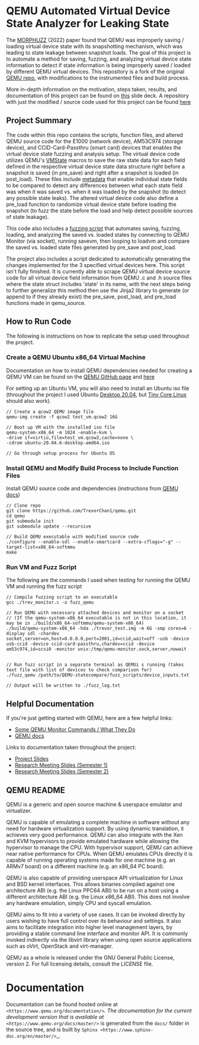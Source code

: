 # QEMU Automated Virtual Device State Analyzer for Leaking State
The [MORPHUZZ](https://www.usenix.org/system/files/sec22-bulekov.pdf) (2022) paper found that QEMU was improperly saving / loading virtual device state with its snapshotting mechanism, which was leading to state leakage between snapshot loads. The goal of this project is to automate a method for saving, fuzzing, and analyzing virtual device state information to detect if state information is being improperly saved / loaded by different QEMU virtual devices. This repository is a fork of the original [QEMU repo](https://github.com/qemu/qemu/tree/master), with modifications to the instrumented files and build process.

More in-depth information on the motivation, steps taken, results, and documentation of this project can be found on [this](https://docs.google.com/presentation/d/1ONY96otzQZbfdQANVCA5XiQ0zecyeaLlhc2oCVPhYOk/edit?usp=sharing) slide deck. A repository with just the modified / source code used for this project can be found [here](https://github.com/TrevorChan1/QEMU-statecompare/tree/main)

## Project Summary
The code within this repo contains the scripts, function files, and altered QEMU source code for the E1000 (network device), AM53C974 (storage device), and CCID-Card-Passthru (smart card) devices that enables the virtual device state fuzzing and analysis setup. The virtual device code utilizes QEMU's [VMState](https://www.qemu.org/docs/master/devel/migration/main.html#vmstate) macros to save the raw state data for each field defined in the respective virtual device state data structure right before a snapshot is saved (in pre_save) and right after a snapshot is loaded (in post_load). These files include [metadata](https://docs.google.com/presentation/d/1ONY96otzQZbfdQANVCA5XiQ0zecyeaLlhc2oCVPhYOk/edit#slide=id.g2cece7f2d41_0_104) that enable individual state fields to be compared to detect any differences between what each state field was when it was saved vs. when it was loaded by the snapshot (to detect any possible state leaks). The altered virtual device code also define a pre_load function to randomize virtual device state before loading the snapshot (to fuzz the state before the load and help detect possible sources of state leakage).

This code also includes a [fuzzing script](https://github.com/TrevorChan1/qemu/blob/master/trev_monitor.c) that automates saving, fuzzing, loading, and analyzing the saved vs. loaded states by connecting to QEMU Monitor (via socket), running savevm, then looping to loadvm and compare the saved vs. loaded state files generated by pre_save and post_load.

The project also includes a script dedicated to automatically generating the changes implemented for the 3 specified virtual devices here. This script isn't fully finished. It is currently able to scrape QEMU virtual device source code for all virtual device field information from QEMU .c and .h source files where the state struct includes 'state' in its name, with the next steps being to further generalize this method then use the Jinja2 library to generate (or append to if they already exist) the pre_save, post_load, and pre_load functions made in qemu_source.

## How to Run Code
The following is instructions on how to replicate the setup used throughout the project.

### Create a QEMU Ubuntu x86_64 Virtual Machine
Documentation on how to install QEMU dependencies needed for creating a QEMU VM can be found on the [QEMU GitHub page](https://github.com/qemu/qemu?tab=readme-ov-file) and [here](https://wiki.qemu.org/Hosts/Linux)

For setting up an Ubuntu VM, you will also need to install an Ubuntu iso file (throughout the project I used Ubuntu [Desktop 20.04](https://releases.ubuntu.com/focal/), but [Tiny Core Linux](http://tinycorelinux.net/) should also work).

```
// Create a qcow2 QEMU image file
qemu-img create -f qcow2 test_vm.qcow2 16G

// Boot up VM with the installed iso file
qemu-system-x86_64 -m 1024 -enable-kvm \
-drive if=virtio,file=test_vm.qcow2,cache=none \
-cdrom ubuntu-20.04.6-desktop-amd64.iso

// Go through setup process for Ubuntu OS
```

### Install QEMU and Modify Build Process to Include Function Files
Install QEMU source code and dependencies (instructions from [QEMU docs](https://www.qemu.org/download/))
```
// Clone repo
git clone https://github.com/TrevorChan1/qemu.git
cd qemu
git submodule init
git submodule update --recursive

// Build QEMU executable with modified source code
./configure --enable-sdl --enable-smartcard --extra-cflags="-g" --target-list=x86_64-softmmu
make
```

### Run VM and Fuzz Script
The following are the commands I used when testing for running the QEMU VM and running the fuzz script
```
// Compile fuzzing script to an executable
gcc ./trev_monitor.c -o fuzz_qemu

// Run QEMU with necessary attached devices and monitor on a socket
// (If the qemu-system-x86_64 executable is not in this location, it may be in ./build/x86_64-softmmu/qemu-system-x86_64)
./build/qemu-system-x86_64 -hda ./trevor_test.img -m 6G -smp cores=6 -display sdl -chardev socket,server=on,host=0.0.0.0,port=2001,id=ccid,wait=off -usb -device usb-ccid -device ccid-card-passthru,chardev=ccid -device am53c974,id=scsi0 -monitor unix:/tmp/qemu-monitor.sock,server,nowait


// Run fuzz script in a separate terminal as QEMUi s running (takes text file with list of devices to check comparison for)
./fuzz_qemu /path/to/QEMU-statecompare/fuzz_scripts/device_inputs.txt

// Output will be written to ./fuzz_log.txt
```

## Helpful Documentation
If you're just getting started with QEMU, here are a few helpful links:
- [Some QEMU Monitor Commands / What They Do](https://documentation.suse.com/sles/12-SP5/html/SLES-all/cha-qemu-monitor.html)
- [QEMU docs](https://www.qemu.org/docs/master/)

Links to documentation taken throughout the project:
- [Project Slides](https://docs.google.com/presentation/d/1ONY96otzQZbfdQANVCA5XiQ0zecyeaLlhc2oCVPhYOk/edit?usp=sharing)
- [Research Meeting Slides (Semester 1)](https://docs.google.com/presentation/d/1jWS7LRfkL5en3372e3Hz1UfiRr0y-4LzB7-fmOE3cJw/edit?usp=sharing)
- [Research Meeting Slides (Semester 2)](https://docs.google.com/presentation/d/1reZlJbfQNC0PkxTkyhTP5MWmyd3PvYjvU0L46mllY5Q/edit?usp=sharing)


## QEMU README

QEMU is a generic and open source machine & userspace emulator and
virtualizer.

QEMU is capable of emulating a complete machine in software without any
need for hardware virtualization support. By using dynamic translation,
it achieves very good performance. QEMU can also integrate with the Xen
and KVM hypervisors to provide emulated hardware while allowing the
hypervisor to manage the CPU. With hypervisor support, QEMU can achieve
near native performance for CPUs. When QEMU emulates CPUs directly it is
capable of running operating systems made for one machine (e.g. an ARMv7
board) on a different machine (e.g. an x86_64 PC board).

QEMU is also capable of providing userspace API virtualization for Linux
and BSD kernel interfaces. This allows binaries compiled against one
architecture ABI (e.g. the Linux PPC64 ABI) to be run on a host using a
different architecture ABI (e.g. the Linux x86_64 ABI). This does not
involve any hardware emulation, simply CPU and syscall emulation.

QEMU aims to fit into a variety of use cases. It can be invoked directly
by users wishing to have full control over its behaviour and settings.
It also aims to facilitate integration into higher level management
layers, by providing a stable command line interface and monitor API.
It is commonly invoked indirectly via the libvirt library when using
open source applications such as oVirt, OpenStack and virt-manager.

QEMU as a whole is released under the GNU General Public License,
version 2. For full licensing details, consult the LICENSE file.


Documentation
=============

Documentation can be found hosted online at
`<https://www.qemu.org/documentation/>`_. The documentation for the
current development version that is available at
`<https://www.qemu.org/docs/master/>`_ is generated from the ``docs/``
folder in the source tree, and is built by `Sphinx
<https://www.sphinx-doc.org/en/master/>`_.
